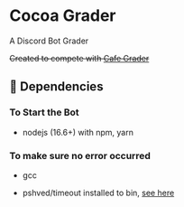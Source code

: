 # Cocoa Grader

A Discord Bot Grader

~~Created to compete with [Cafe Grader](https://github.com/cafe-grader-team/cafe-grader-web)~~

## 🌲 Dependencies

### To Start the Bot

- nodejs (16.6+) with npm, yarn

### To make sure no error occurred

- gcc

- pshved/timeout installed to bin, [see here](https://unix.stackexchange.com/a/44988)
